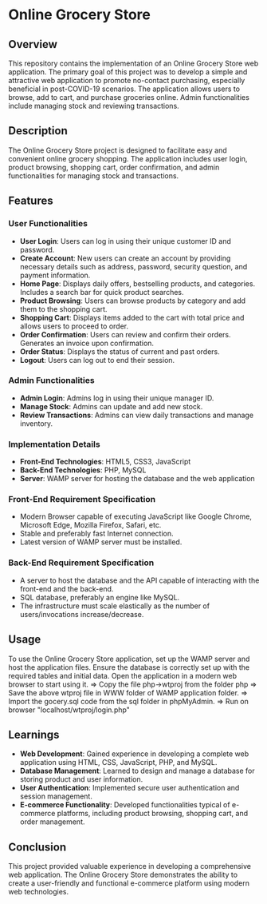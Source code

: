 # Online Grocery Store

## Overview

This repository contains the implementation of an Online Grocery Store web application. The primary goal of this project was to develop a simple and attractive web application to promote no-contact purchasing, especially beneficial in post-COVID-19 scenarios. The application allows users to browse, add to cart, and purchase groceries online. Admin functionalities include managing stock and reviewing transactions.

## Description

The Online Grocery Store project is designed to facilitate easy and convenient online grocery shopping. The application includes user login, product browsing, shopping cart, order confirmation, and admin functionalities for managing stock and transactions.

## Features

### User Functionalities
- **User Login**: Users can log in using their unique customer ID and password.
- **Create Account**: New users can create an account by providing necessary details such as address, password, security question, and payment information.
- **Home Page**: Displays daily offers, bestselling products, and categories. Includes a search bar for quick product searches.
- **Product Browsing**: Users can browse products by category and add them to the shopping cart.
- **Shopping Cart**: Displays items added to the cart with total price and allows users to proceed to order.
- **Order Confirmation**: Users can review and confirm their orders. Generates an invoice upon confirmation.
- **Order Status**: Displays the status of current and past orders.
- **Logout**: Users can log out to end their session.

### Admin Functionalities
- **Admin Login**: Admins log in using their unique manager ID.
- **Manage Stock**: Admins can update and add new stock.
- **Review Transactions**: Admins can view daily transactions and manage inventory.

### Implementation Details

- **Front-End Technologies**: HTML5, CSS3, JavaScript
- **Back-End Technologies**: PHP, MySQL
- **Server**: WAMP server for hosting the database and the web application

### Front-End Requirement Specification
- Modern Browser capable of executing JavaScript like Google Chrome, Microsoft Edge, Mozilla Firefox, Safari, etc.
- Stable and preferably fast Internet connection.
- Latest version of WAMP server must be installed.

### Back-End Requirement Specification
- A server to host the database and the API capable of interacting with the front-end and the back-end.
- SQL database, preferably an engine like MySQL.
- The infrastructure must scale elastically as the number of users/invocations increase/decrease.

## Usage

To use the Online Grocery Store application, set up the WAMP server and host the application files. Ensure the database is correctly set up with the required tables and initial data. Open the application in a modern web browser to start using it.
=> Copy the file php->wtproj from the folder php
=> Save the above wtproj file in WWW folder of WAMP application folder.
=> Import the gocery.sql code from the sql folder in phpMyAdmin.
=> Run on browser "localhost/wtproj/login.php"

## Learnings

- **Web Development**: Gained experience in developing a complete web application using HTML, CSS, JavaScript, PHP, and MySQL.
- **Database Management**: Learned to design and manage a database for storing product and user information.
- **User Authentication**: Implemented secure user authentication and session management.
- **E-commerce Functionality**: Developed functionalities typical of e-commerce platforms, including product browsing, shopping cart, and order management.

## Conclusion

This project provided valuable experience in developing a comprehensive web application. The Online Grocery Store demonstrates the ability to create a user-friendly and functional e-commerce platform using modern web technologies.
